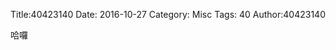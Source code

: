Title:40423140
Date: 2016-10-27
Category: Misc
Tags: 40
Author:40423140

哈囉
<!-- PELICAN_END_SUMMARY -->

